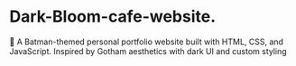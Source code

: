 # Dark-Bloom-cafe-website. 
🦇 A Batman-themed personal portfolio website built with HTML, CSS, and JavaScript. Inspired by Gotham aesthetics with dark UI and custom styling
